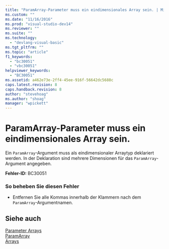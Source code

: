 ```yaml
---
title: "ParamArray-Parameter muss ein eindimensionales Array sein. | Microsoft Docs"
ms.custom: ""
ms.date: "11/16/2016"
ms.prod: "visual-studio-dev14"
ms.reviewer: ""
ms.suite: ""
ms.technology: 
  - "devlang-visual-basic"
ms.tgt_pltfrm: ""
ms.topic: "article"
f1_keywords: 
  - "bc30051"
  - "vbc30051"
helpviewer_keywords: 
  - "BC30051"
ms.assetid: a462e73e-2ff4-45ee-916f-56642dc5688c
caps.latest.revision: 8
caps.handback.revision: 8
author: "stevehoag"
ms.author: "shoag"
manager: "wpickett"
---
```

# ParamArray-Parameter muss ein eindimensionales Array sein.
Ein `ParamArray`\-Argument muss als eindimensionaler Arraytyp deklariert werden. In der Deklaration sind mehrere Dimensionen für das `ParamArray`\-Argument angegeben.  
  
 **Fehler\-ID:** BC30051  
  
### So beheben Sie diesen Fehler  
  
-   Entfernen Sie alle Kommas innerhalb der Klammern nach dem `ParamArray`\-Argumentnamen.  
  
## Siehe auch  
 [Parameter Arrays](../../visual-basic/programming-guide/language-features/procedures/parameter-arrays.md)   
 [ParamArray](../../visual-basic/language-reference/modifiers/paramarray.md)   
 [Arrays](../../visual-basic/programming-guide/language-features/arrays/index.md)
